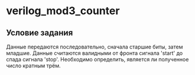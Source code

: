 # verilog_mod3_counter

## Условие задания

Данные передаются последовательно, сначала старшие биты, затем младшие. Данные считаются валидными от фронта сигнала 'start' до спада сигнала 'stop'. Необходимо определить, является ли полученное число кратным трём.